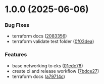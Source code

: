 # 1.0.0 (2025-06-06)


### Bug Fixes

* terraform docs ([2083356](https://github.com/karol-olive/cn-networking/commit/2083356ce32733b6a5924438fc4a1af1eee63da1))
* terraform validate test folder ([0f03dea](https://github.com/karol-olive/cn-networking/commit/0f03deae99d4edeb7b69ef229f0c9c338c5c186f))


### Features

* base networking to eks ([01edc76](https://github.com/karol-olive/cn-networking/commit/01edc76c90dc7f80788052bfac49c786838413c1))
* create ci and release workflow ([7bdce27](https://github.com/karol-olive/cn-networking/commit/7bdce27f159f2adb55b5a7cfb16cba91dd15920e))
* terraform docs ([a79714c](https://github.com/karol-olive/cn-networking/commit/a79714c07edf5050d5a1a69078529c0017f92d6d))
